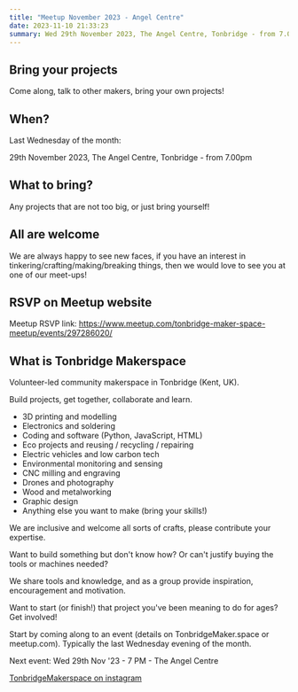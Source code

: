 ```yaml
---
title: "Meetup November 2023 - Angel Centre"
date: 2023-11-10 21:33:23
summary: Wed 29th November 2023, The Angel Centre, Tonbridge - from 7.00pm
---
```



## Bring your projects

Come along, talk to other makers, bring your own projects!

## When?

Last Wednesday of the month:

29th November 2023, The Angel Centre, Tonbridge - from 7.00pm

## What to bring?

Any projects that are not too big, or just bring yourself!

## All are welcome

We are always happy to see new faces, if you have an interest in tinkering/crafting/making/breaking things, then we would love to see you at one of our meet-ups!

## RSVP on Meetup website

Meetup RSVP link: <https://www.meetup.com/tonbridge-maker-space-meetup/events/297286020/>

## What is Tonbridge Makerspace

Volunteer-led community makerspace in Tonbridge (Kent, UK).

Build projects, get together, collaborate and learn.

- 3D printing and modelling
- Electronics and soldering
- Coding and software (Python, JavaScript, HTML)
- Eco projects and reusing / recycling / repairing
- Electric vehicles and low carbon tech
- Environmental monitoring and sensing
- CNC milling and engraving
- Drones and photography
- Wood and metalworking
- Graphic design
- Anything else you want to make (bring your skills!)

We are inclusive and welcome all sorts of crafts, please contribute your expertise.

Want to build something but don't know how? Or can't justify buying the tools or machines needed?

We share tools and knowledge, and as a group provide inspiration, encouragement and motivation.

Want to start (or finish!) that project you've been meaning to do for ages? Get involved!

Start by coming along to an event (details on TonbridgeMaker.space or meetup.com).
Typically the last Wednesday evening of the month.

Next event: Wed 29th Nov '23 - 7 PM - The Angel Centre

[TonbridgeMakerspace on instagram](https://www.instagram.com/tonbridgemakerspace/)
